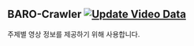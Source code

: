 ## BARO-Crawler [![Update Video Data](https://github.com/ProjectBARO/BARO-Crawler/actions/workflows/auto-crawling-actions.yml/badge.svg)](https://github.com/ProjectBARO/BARO-Crawler/actions/workflows/auto-crawling-actions.yml)

주제별 영상 정보를 제공하기 위해 사용합니다.
